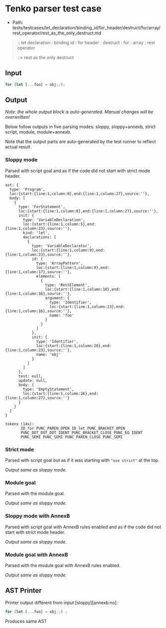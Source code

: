 # Tenko parser test case

- Path: tests/testcases/let_declaration/binding_id/for_header/destruct/for/array/rest_operator/rest_as_the_only_destruct.md

> :: let declaration : binding id : for header : destruct : for : array : rest operator
>
> ::> rest as the only destruct

## Input

`````js
for (let [...foo] = obj;;);
`````

## Output

_Note: the whole output block is auto-generated. Manual changes will be overwritten!_

Below follow outputs in five parsing modes: sloppy, sloppy+annexb, strict script, module, module+annexb.

Note that the output parts are auto-generated by the test runner to reflect actual result.

### Sloppy mode

Parsed with script goal and as if the code did not start with strict mode header.

`````
ast: {
  type: 'Program',
  loc:{start:{line:1,column:0},end:{line:1,column:27},source:''},
  body: [
    {
      type: 'ForStatement',
      loc:{start:{line:1,column:0},end:{line:1,column:27},source:''},
      init: {
        type: 'VariableDeclaration',
        loc:{start:{line:1,column:5},end:{line:1,column:23},source:''},
        kind: 'let',
        declarations: [
          {
            type: 'VariableDeclarator',
            loc:{start:{line:1,column:9},end:{line:1,column:23},source:''},
            id: {
              type: 'ArrayPattern',
              loc:{start:{line:1,column:9},end:{line:1,column:17},source:''},
              elements: [
                {
                  type: 'RestElement',
                  loc:{start:{line:1,column:10},end:{line:1,column:16},source:''},
                  argument: {
                    type: 'Identifier',
                    loc:{start:{line:1,column:13},end:{line:1,column:16},source:''},
                    name: 'foo'
                  }
                }
              ]
            },
            init: {
              type: 'Identifier',
              loc:{start:{line:1,column:20},end:{line:1,column:23},source:''},
              name: 'obj'
            }
          }
        ]
      },
      test: null,
      update: null,
      body: {
        type: 'EmptyStatement',
        loc:{start:{line:1,column:26},end:{line:1,column:27},source:''}
      }
    }
  ]
}

tokens (14x):
       ID_for PUNC_PAREN_OPEN ID_let PUNC_BRACKET_OPEN
       PUNC_DOT_DOT_DOT IDENT PUNC_BRACKET_CLOSE PUNC_EQ IDENT
       PUNC_SEMI PUNC_SEMI PUNC_PAREN_CLOSE PUNC_SEMI
`````

### Strict mode

Parsed with script goal but as if it was starting with `"use strict"` at the top.

_Output same as sloppy mode._

### Module goal

Parsed with the module goal.

_Output same as sloppy mode._

### Sloppy mode with AnnexB

Parsed with script goal with AnnexB rules enabled and as if the code did not start with strict mode header.

_Output same as sloppy mode._

### Module goal with AnnexB

Parsed with the module goal with AnnexB rules enabled.

_Output same as sloppy mode._

## AST Printer

Printer output different from input [sloppy][annexb:no]:

````js
for (let [...foo] = obj;;) ;
````

Produces same AST
